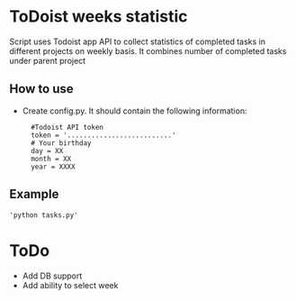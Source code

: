 # ToDoist weeks statistic
Script uses Todoist app API to collect statistics of completed tasks in different projects on weekly basis.
It combines number of completed tasks under parent project


## How to use
- Create config.py. It should contain the following information: 

        #Todoist API token
        token = '..........................'
        # Your birthday
        day = XX
        month = XX
        year = XXXX

## Example

    'python tasks.py'

# ToDo
- Add DB support
- Add ability to select week 

